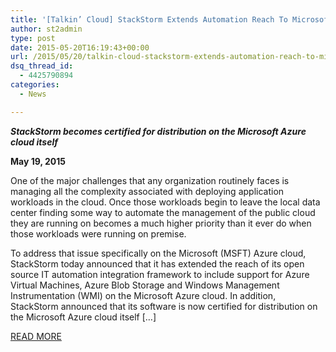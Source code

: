 ```yaml
---
title: '[Talkin’ Cloud] StackStorm Extends Automation Reach To Microsoft Azure'
author: st2admin
type: post
date: 2015-05-20T16:19:43+00:00
url: /2015/05/20/talkin-cloud-stackstorm-extends-automation-reach-to-microsoft-azure/
dsq_thread_id:
  - 4425790894
categories:
  - News

---
```

_**StackStorm becomes certified for distribution on the Microsoft Azure cloud itself**_

**May 19, 2015**

One of the major challenges that any organization routinely faces is managing all the complexity associated with deploying application workloads in the cloud. Once those workloads begin to leave the local data center finding some way to automate the management of the public cloud they are running on becomes a much higher priority than it ever do when those workloads were running on premise.

To address that issue specifically on the Microsoft (MSFT) Azure cloud, StackStorm today announced that it has extended the reach of its open source IT automation integration framework to include support for Azure Virtual Machines, Azure Blob Storage and Windows Management Instrumentation (WMI) on the Microsoft Azure cloud. In addition, StackStorm announced that its software is now certified for distribution on the Microsoft Azure cloud itself [&#8230;]

<a href="http://talkincloud.com/cloud-computing-and-open-source/05192015/stackstorm-extends-automation-reach-microsoft-azure" target="_blank">READ MORE</a>